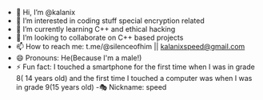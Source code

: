 - 👋 Hi, I’m @kalanix
- 👀 I’m interested in coding stuff special encryption related
- 🌱 I’m currently learning C++ and ethical hacking
- 💞️ I’m looking to collaborate on C++ based projects
- 📫 How to reach me: t.me/@silenceofhim || kalanixspeed@gmail.com
- 😄 Pronouns: He(Because I'm a male!)
- ⚡ Fun fact: I touched a smartphone for the first time when I was in grade 8( 14 years old) and the first time I touched a computer was when I was in grade 9(15 years old)
-🎭 Nickname: speed
<!---
kalanix/kalanix is a ✨ special ✨ repository because its `README.md` (this file) appears on your GitHub profile.
You can click the Preview link to take a look at your changes.
--->
